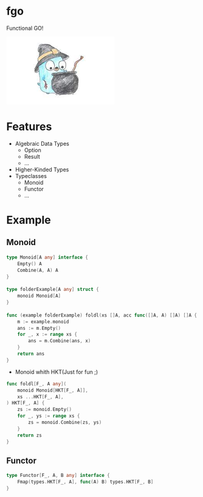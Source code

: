 # fgo
Functional GO!

![cover](./cover.jpeg)

# Features
- Algebraic Data Types
  + Option
  + Result
  + ...
- Higher-Kinded Types
- Typeclasses
  + Monoid
  + Functor
  + ...


# Example
## Monoid
```go
type Monoid[A any] interface {
    Empty() A
    Combine(A, A) A
}

type folderExample[A any] struct {
    monoid Monoid[A]
}

func (example folderExample) foldl(xs []A, acc func([]A, A) []A) []A {
    m := example.monoid
    ans := m.Empty()
    for _, x := range xs {
        ans = m.Combine(ans, x)
    }
    return ans
}
```
- Monoid whith HKT(Just for fun ;)
```go
func foldl[F_, A any](
    monoid Monoid[HKT[F_, A]],
    xs ...HKT[F_, A],
) HKT[F_, A] {
    zs := monoid.Empty()
    for _, ys := range xs {
	    zs = monoid.Combine(zs, ys)
    }
    return zs
}
```
## Functor
```go
type Functor[F_, A, B any] interface {
    Fmap(types.HKT[F_, A], func(A) B) types.HKT[F_, B]
}

```
